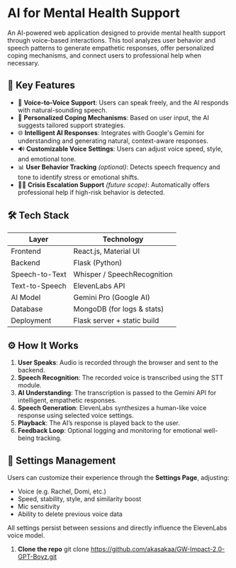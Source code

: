 # AI for Mental Health Support

An AI-powered web application designed to provide mental health support through voice-based interactions. This tool analyzes user behavior and speech patterns to generate empathetic responses, offer personalized coping mechanisms, and connect users to professional help when necessary.

## 🧠 Key Features

- 🎤 **Voice-to-Voice Support**: Users can speak freely, and the AI responds with natural-sounding speech.
- 🧘 **Personalized Coping Mechanisms**: Based on user input, the AI suggests tailored support strategies.
- 🌐 **Intelligent AI Responses**: Integrates with Google's Gemini for understanding and generating natural, context-aware responses.
- 🔊 **Customizable Voice Settings**: Users can adjust voice speed, style, and emotional tone.
- 📊 **User Behavior Tracking** *(optional)*: Detects speech frequency and tone to identify stress or emotional shifts.
- 🧑‍⚕️ **Crisis Escalation Support** *(future scope)*: Automatically offers professional help if high-risk behavior is detected.

## 🛠️ Tech Stack

| Layer           | Technology                 |
|----------------|-----------------------------|
| Frontend        | React.js, Material UI       |
| Backend         | Flask (Python)              |
| Speech-to-Text  | Whisper / SpeechRecognition |
| Text-to-Speech  | ElevenLabs API              |
| AI Model        | Gemini Pro (Google AI)      |
| Database        | MongoDB (for logs & stats)  |
| Deployment      | Flask server + static build |

## ⚙️ How It Works

1. **User Speaks**: Audio is recorded through the browser and sent to the backend.
2. **Speech Recognition**: The recorded voice is transcribed using the STT module.
3. **AI Understanding**: The transcription is passed to the Gemini API for intelligent, empathetic responses.
4. **Speech Generation**: ElevenLabs synthesizes a human-like voice response using selected voice settings.
5. **Playback**: The AI’s response is played back to the user.
6. **Feedback Loop**: Optional logging and monitoring for emotional well-being tracking.

## 🔧 Settings Management

Users can customize their experience through the **Settings Page**, adjusting:

- Voice (e.g. Rachel, Domi, etc.)
- Speed, stability, style, and similarity boost
- Mic sensitivity
- Ability to delete previous voice data

All settings persist between sessions and directly influence the ElevenLabs voice model.

1. **Clone the repo**
git clone https://github.com/akasakaa/GW-Impact-2.0-GPT-Boyz.git
